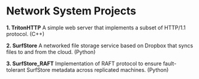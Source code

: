 # Network System Projects

**1. TritonHTTP**
A simple web server that implements a subset of HTTP/1.1 protocol. (C++)


**2. SurfStore**
A networked file storage service based on Dropbox that syncs files to and from the cloud. (Python)

**3. SurfStore_RAFT**
Implementation of RAFT protocol to ensure fault-tolerant SurfStore metadata across replicated machines. (Python)